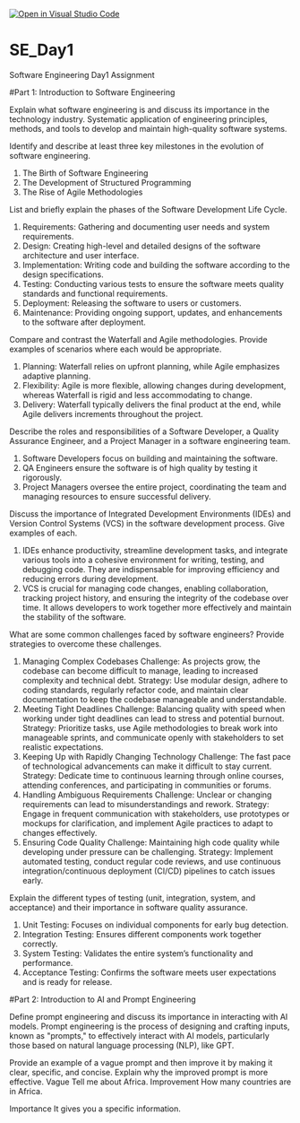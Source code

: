 [![Open in Visual Studio Code](https://classroom.github.com/assets/open-in-vscode-2e0aaae1b6195c2367325f4f02e2d04e9abb55f0b24a779b69b11b9e10269abc.svg)](https://classroom.github.com/online_ide?assignment_repo_id=15559647&assignment_repo_type=AssignmentRepo)
# SE_Day1
Software Engineering Day1 Assignment

#Part 1: Introduction to Software Engineering

Explain what software engineering is and discuss its importance in the technology industry.
Systematic application of engineering principles, methods, and tools to develop and maintain high-quality software systems.

Identify and describe at least three key milestones in the evolution of software engineering.
1. The Birth of Software Engineering
2. The Development of Structured Programming
3. The Rise of Agile Methodologies

List and briefly explain the phases of the Software Development Life Cycle.

  1. Requirements: Gathering and documenting user needs and system requirements.
  2. Design: Creating high-level and detailed designs of the software architecture and user interface.
  3. Implementation: Writing code and building the software according to the design specifications.
  4. Testing: Conducting various tests to ensure the software meets quality standards and functional requirements.
  5. Deployment: Releasing the software to users or customers.
  6. Maintenance: Providing ongoing support, updates, and enhancements to the software after deployment.


Compare and contrast the Waterfall and Agile methodologies. Provide examples of scenarios where each would be appropriate.
1. Planning: Waterfall relies on upfront planning, while Agile emphasizes adaptive planning.
2. Flexibility: Agile is more flexible, allowing changes during development, whereas Waterfall is rigid and less accommodating to change.
3. Delivery: Waterfall typically delivers the final product at the end, while Agile delivers increments throughout the project.

Describe the roles and responsibilities of a Software Developer, a Quality Assurance Engineer, and a Project Manager in a software engineering team.
1. Software Developers focus on building and maintaining the software.
2. QA Engineers ensure the software is of high quality by testing it rigorously.
3. Project Managers oversee the entire project, coordinating the team and managing resources to ensure successful delivery.

Discuss the importance of Integrated Development Environments (IDEs) and Version Control Systems (VCS) in the software development process. Give examples of each.
1. IDEs enhance productivity, streamline development tasks, and integrate various tools into a cohesive environment for writing, testing, and debugging code. They are indispensable for improving efficiency and reducing errors during development.
2. VCS is crucial for managing code changes, enabling collaboration, tracking project history, and ensuring the integrity of the codebase over time. It allows developers to work together more effectively and maintain the stability of the software.

What are some common challenges faced by software engineers? Provide strategies to overcome these challenges.
1. Managing Complex Codebases
Challenge: As projects grow, the codebase can become difficult to manage, leading to increased complexity and technical debt.
Strategy: Use modular design, adhere to coding standards, regularly refactor code, and maintain clear documentation to keep the codebase manageable and understandable.
2. Meeting Tight Deadlines
Challenge: Balancing quality with speed when working under tight deadlines can lead to stress and potential burnout.
Strategy: Prioritize tasks, use Agile methodologies to break work into manageable sprints, and communicate openly with stakeholders to set realistic expectations.
3. Keeping Up with Rapidly Changing Technology
Challenge: The fast pace of technological advancements can make it difficult to stay current.
Strategy: Dedicate time to continuous learning through online courses, attending conferences, and participating in communities or forums.
4. Handling Ambiguous Requirements
Challenge: Unclear or changing requirements can lead to misunderstandings and rework.
Strategy: Engage in frequent communication with stakeholders, use prototypes or mockups for clarification, and implement Agile practices to adapt to changes effectively.
5. Ensuring Code Quality
Challenge: Maintaining high code quality while developing under pressure can be challenging.
Strategy: Implement automated testing, conduct regular code reviews, and use continuous integration/continuous deployment (CI/CD) pipelines to catch issues early.

Explain the different types of testing (unit, integration, system, and acceptance) and their importance in software quality assurance.
1. Unit Testing: Focuses on individual components for early bug detection.
2. Integration Testing: Ensures different components work together correctly.
3. System Testing: Validates the entire system’s functionality and performance.
4. Acceptance Testing: Confirms the software meets user expectations and is ready for release.

#Part 2: Introduction to AI and Prompt Engineering


Define prompt engineering and discuss its importance in interacting with AI models.
Prompt engineering is the process of designing and crafting inputs, known as "prompts," to effectively interact with AI models, particularly those based on natural language processing (NLP), like GPT. 

Provide an example of a vague prompt and then improve it by making it clear, specific, and concise. Explain why the improved prompt is more effective.
Vague
  Tell me about Africa.
Improvement
  How many countries are in Africa.

Importance
  It gives you a specific information.
